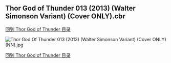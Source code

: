 ## Thor God of Thunder 013 (2013) (Walter Simonson Variant) (Cover ONLY).cbr


[回到 Thor God of Thunder 目录](https://github.com/alicewish/markdown/blob/master/series/Thor-God-of-Thunder.md)


![Thor God Of Thunder 013 (2013) (Walter Simonson Variant) (Cover ONLY) (NN).jpg](https://wx1.sinaimg.cn/large/6a9fdecaly1fr0ybyjr1vj20zk1j47wh.jpg)

[回到 Thor God of Thunder 目录](https://github.com/alicewish/markdown/blob/master/series/Thor-God-of-Thunder.md)

